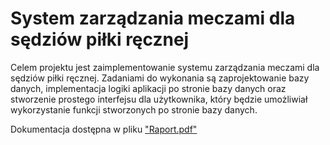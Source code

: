 # System zarządzania meczami dla sędziów piłki ręcznej

Celem projektu jest zaimplementowanie systemu zarządzania meczami dla sędziów piłki
ręcznej. Zadaniami do wykonania są zaprojektowanie bazy danych, implementacja logiki
aplikacji po stronie bazy danych oraz stworzenie prostego interfejsu dla użytkownika, który
będzie umożliwiał wykorzystanie funkcji stworzonych po stronie bazy danych.

Dokumentacja dostępna w pliku ["Raport.pdf"](Raport.pdf)